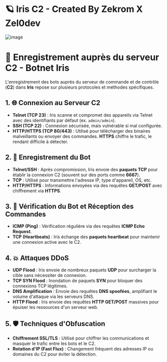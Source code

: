 # 🪐 Iris C2 - Created By Zekrom X Zel0dev

![image](https://github.com/user-attachments/assets/968c5340-6b6b-474b-ac2b-ec740248e0c9)

# 🔐 Enregistrement auprès du serveur C2 - Botnet Iris

L'enregistrement des bots auprès du serveur de commande et de contrôle (**C2**) dans **Iris** repose sur plusieurs protocoles et méthodes spécifiques.

## 1. 🌐 Connexion au Serveur C2

- **Telnet (TCP 23)** : Iris scanne et compromet des appareils via Telnet avec des identifiants par défaut (ex. `admin/admin`).
- **SSH (TCP 22)** : Connexion sécurisée, mais vulnérable si mal configurée.
- **HTTP/HTTPS (TCP 80/443)** : Utilisé pour télécharger des binaires malveillants ou envoyer des commandes. **HTTPS** chiffre le trafic, le rendant difficile à détecter.

## 2. 📡 Enregistrement du Bot

- **Telnet/SSH** : Après compromission, Iris envoie des **paquets TCP** pour établir la connexion C2 (souvent sur des ports comme **6667**).
- **TCP** : Utilisé pour transmettre l'adresse IP, type d'appareil, OS, etc.
- **HTTP/HTTPS** : Informations envoyées via des requêtes **GET/POST** avec chiffrement via **HTTPS**.

## 3. 🔄 Vérification du Bot et Réception des Commandes

- **ICMP (Ping)** : Vérification régulière via des requêtes **ICMP Echo Request**.
- **TCP (Heartbeats)** : Iris échange des **paquets heartbeat** pour maintenir une connexion active avec le C2.

## 4. 💥 Attaques DDoS

- **UDP Flood** : Iris envoie de nombreux paquets **UDP** pour surcharger la cible sans nécessiter de connexion.
- **TCP SYN Flood** : Inondation de paquets **SYN** pour bloquer des connexions TCP légitimes.
- **DNS Amplification** : Envoie des requêtes **DNS spoofées**, amplifiant le volume d'attaque via les serveurs DNS.
- **HTTP Flood** : Iris envoie des requêtes **HTTP GET/POST** massives pour épuiser les ressources d'un serveur web.

## 5. 🛡️ Techniques d'Obfuscation

- **Chiffrement SSL/TLS** : Utilisé pour chiffrer les communications et masquer le trafic entre les bots et le C2.
- **Rotation d'IP (Fast Flux)** : Changement fréquent des adresses IP ou domaines du C2 pour éviter la détection.

